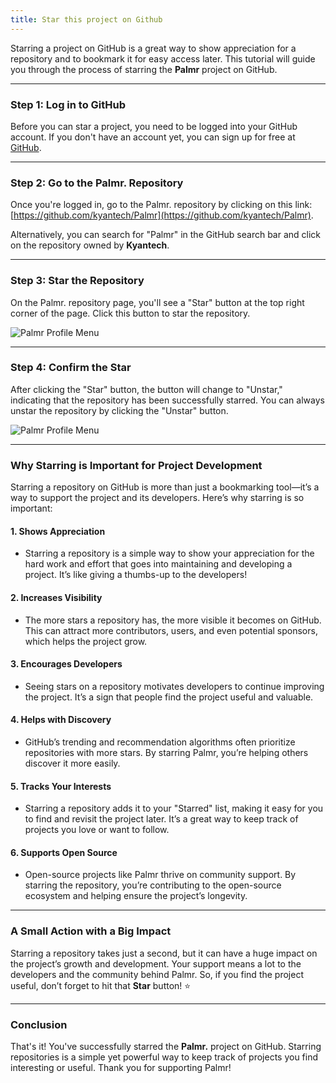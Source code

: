```yaml
---
title: Star this project on Github
---
```


 Starring a project on GitHub is a great way to show appreciation for a repository and to bookmark it for easy access later. This tutorial will guide you through the process of starring the **Palmr** project on GitHub.

---

### Step 1: Log in to GitHub

Before you can star a project, you need to be logged into your GitHub account. If you don't have an account yet, you can sign up for free at [GitHub](https://github.com/).

---

### Step 2: Go to the Palmr. Repository

Once you're logged in, go to the Palmr. repository by clicking on this link: [https://github.com/kyantech/Palmr](https://github.com/kyantech/Palmr).

Alternatively, you can search for "Palmr" in the GitHub search bar and click on the repository owned by **Kyantech**.

---

### Step 3: Star the Repository

On the Palmr. repository page, you'll see a "Star" button at the top right corner of the page. Click this button to star the repository.

![Palmr Profile Menu](/assets/v1/sponsor/star-btn.png)

---

### Step 4: Confirm the Star

After clicking the "Star" button, the button will change to "Unstar," indicating that the repository has been successfully starred. You can always unstar the repository by clicking the "Unstar" button.

![Palmr Profile Menu](/assets/v1/sponsor/starred-button.png)


---

### Why Starring is Important for Project Development

Starring a repository on GitHub is more than just a bookmarking tool—it’s a way to support the project and its developers. Here’s why starring is so important:

#### 1. **Shows Appreciation**
   - Starring a repository is a simple way to show your appreciation for the hard work and effort that goes into maintaining and developing a project. It’s like giving a thumbs-up to the developers!

#### 2. **Increases Visibility**
   - The more stars a repository has, the more visible it becomes on GitHub. This can attract more contributors, users, and even potential sponsors, which helps the project grow.

#### 3. **Encourages Developers**
   - Seeing stars on a repository motivates developers to continue improving the project. It’s a sign that people find the project useful and valuable.

#### 4. **Helps with Discovery**
   - GitHub’s trending and recommendation algorithms often prioritize repositories with more stars. By starring Palmr, you’re helping others discover it more easily.

#### 5. **Tracks Your Interests**
   - Starring a repository adds it to your "Starred" list, making it easy for you to find and revisit the project later. It’s a great way to keep track of projects you love or want to follow.

#### 6. **Supports Open Source**
   - Open-source projects like Palmr thrive on community support. By starring the repository, you’re contributing to the open-source ecosystem and helping ensure the project’s longevity.

---

### A Small Action with a Big Impact
Starring a repository takes just a second, but it can have a huge impact on the project’s growth and development. Your support means a lot to the developers and the community behind Palmr. So, if you find the project useful, don’t forget to hit that **Star** button! ⭐

---

### Conclusion

That's it! You've successfully starred the **Palmr.** project on GitHub. Starring repositories is a simple yet powerful way to keep track of projects you find interesting or useful. Thank you for supporting Palmr!

